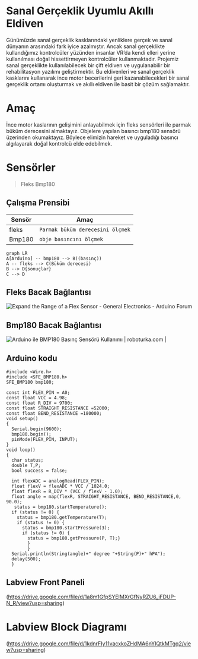# Sanal Gerçeklik Uyumlu Akıllı Eldiven



Günümüzde sanal gerçeklik kasklarındaki yenliklere gerçek ve sanal dünyanın arasındaki fark iyice azalmıştır. Ancak sanal gerçeklikte kullandığımız kontrolcüler yüzünden insanlar VR’da kendi elleri yerine kullanılması doğal hissettirmeyen kontrolcüler kullanmaktadır. Projemiz sanal gerçeklikte kullanılabilecek bir çift eldiven ve uygulanabilir bir rehabilitasyon yazılımı geliştirmektir. Bu eldivenleri ve sanal gerçeklik kasklarını kullanarak ince motor becerilerini geri kazanabilecekleri bir sanal gerçeklik ortamı oluşturmak ve akıllı eldiven ile basit bir çözüm sağlamaktır.

# Amaç
İnce motor kaslarının gelişimini anlayabilmek için fleks sensörleri ile parmak büküm derecesini almaktayız. Objelere yapılan basıncı bmp180 sensörü üzerinden okumaktayız. Böylece elimizin hareket ve uyguladığı basıncı algılayarak doğal kontrolcü elde edebilmek.

# Sensörler
>Fleks
>Bmp180



## Çalışma Prensibi


|        Sensör  |          Amaç                 |
|----------------|-------------------------------|
|fleks       | `Parmak büküm derecesini ölçmek`  |          |
|Bmp180      |`obje basıncını ölçmek`            |




```mermaid
graph LR
A[Arduino] -- bmp180 --> B((basınç))
A -- fleks --> C(Büküm derecesi)
B --> D{sonuçlar}
C --> D
```

## Fleks Bacak Bağlantısı

![Expand the Range of a Flex Sensor - General Electronics - Arduino Forum](https://aws1.discourse-cdn.com/arduino/optimized/4X/8/9/5/895f19b35c0b7c285b21226025eee4c1436d218a_2_500x214.png)
## Bmp180 Bacak Bağlantısı

![Arduino ile BMP180 Basınç Sensörü Kullanımı | roboturka.com |](https://roboturka.com/wp-content/uploads/BMP180_DEVRE.jpg)

## Arduino kodu


    #include <Wire.h>
    #include <SFE_BMP180.h>
    SFE_BMP180 bmp180;
    
    const int FLEX_PIN = A0; 
    const float VCC = 4.98; 
    const float R_DIV = 9700; 
    const float STRAIGHT_RESISTANCE =52000; 
    const float BEND_RESISTANCE =180000; 
    void setup() 
    {
      Serial.begin(9600);
      bmp180.begin();
      pinMode(FLEX_PIN, INPUT);
    }
    void loop() 
    {
      char status;
      double T,P;
      bool success = false;
    
      int flexADC = analogRead(FLEX_PIN);
      float flexV = flexADC * VCC / 1024.0;
      float flexR = R_DIV * (VCC / flexV - 1.0);
      float angle = map(flexR, STRAIGHT_RESISTANCE, BEND_RESISTANCE,0, 90.0);
       status = bmp180.startTemperature();
      if (status != 0) {
        status = bmp180.getTemperature(T);
        if (status != 0) {
          status = bmp180.startPressure(3);
          if (status != 0) {
            status = bmp180.getPressure(P, T);}
            }
            }
      Serial.println(String(angle)+" degree "+String(P)+" hPA");
      delay(500);
      }

## Labview Front Paneli 

(https://drive.google.com/file/d/1a8m1GfpSYEIMXrGfNyRZU6_iFDUP-N_R/view?usp=sharing)


# Labview Block Diagramı

(https://drive.google.com/file/d/1kdnrFIy11vacxkoZHdMA6nYIQtkMTgq2/view?usp=sharing)

